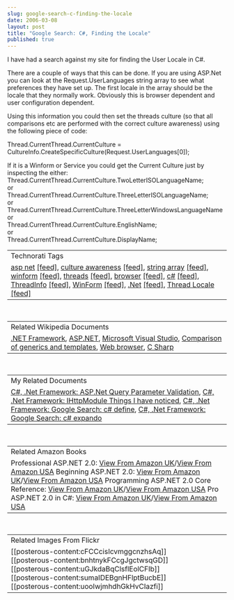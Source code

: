 ```yaml
---
slug: google-search-c-finding-the-locale
date: 2006-03-08
layout: post
title: "Google Search: C#, Finding the Locale"
published: true
---
```

I have had a search against my site for finding the User Locale in C#.<p />There are a couple of ways that this can be done.  If you are using ASP.Net you can look at the Request.UserLanguages string array to see what preferences they have set up.  The first locale in the array should be the locale that they normally work.  Obviously this is browser dependent and user configuration dependent.<p />Using this information you could then set the threads culture (so that all comparisons etc are performed with the correct culture awareness) using the following piece of code:<p />Thread.CurrentThread.CurrentCulture = CultureInfo.CreateSpecificCulture(Request.UserLanguages[0]);<p />If it is a Winform or Service you could get the Current Culture just by inspecting the either:<br />Thread.CurrentThread.CurrentCulture.TwoLetterISOLanguageName;<br />or<br />Thread.CurrentThread.CurrentCulture.ThreeLetterISOLanguageName;<br />or<br />Thread.CurrentThread.CurrentCulture.ThreeLetterWindowsLanguageName<br />or<br />Thread.CurrentThread.CurrentCulture.EnglishName;<br />or<br />Thread.CurrentThread.CurrentCulture.DisplayName;<p /><table class="TechnoratiHead TagHeader">
<tr><td>Technorati Tags</td></tr>
<tr class="Technorati"><td>
<a href="http://www.kinlan.co.uk/tag/asp%20net" class="Tag" rel="tag">asp net</a> <a href="http://feeds.technorati.com/feed/posts/tag/asp%20net" class="Tag">[feed]</a>, <a href="http://www.kinlan.co.uk/tag/culture%20awareness" class="Tag" rel="tag">culture awareness</a> <a href="http://feeds.technorati.com/feed/posts/tag/culture%20awareness" class="Tag">[feed]</a>, <a href="http://www.kinlan.co.uk/tag/string%20array" class="Tag" rel="tag">string array</a> <a href="http://feeds.technorati.com/feed/posts/tag/string%20array" class="Tag">[feed]</a>, <a href="http://www.kinlan.co.uk/tag/winform" class="Tag" rel="tag">winform</a> <a href="http://feeds.technorati.com/feed/posts/tag/winform" class="Tag">[feed]</a>, <a href="http://www.kinlan.co.uk/tag/threads" class="Tag" rel="tag">threads</a> <a href="http://feeds.technorati.com/feed/posts/tag/threads" class="Tag">[feed]</a>, <a href="http://www.kinlan.co.uk/tag/browser" class="Tag" rel="tag">browser</a> <a href="http://feeds.technorati.com/feed/posts/tag/browser" class="Tag">[feed]</a>, <a href="http://www.kinlan.co.uk/tag/c%23" class="Tag" rel="tag">c#</a> <a href="http://feeds.technorati.com/feed/posts/tag/c%23" class="Tag">[feed]</a>, <a href="http://www.kinlan.co.uk/tag/ThreadInfo" class="Tag" rel="tag">ThreadInfo</a> <a href="http://feeds.technorati.com/feed/posts/tag/ThreadInfo" class="Tag">[feed]</a>, <a href="http://www.kinlan.co.uk/tag/WinForm" class="Tag" rel="tag">WinForm</a> <a href="http://feeds.technorati.com/feed/posts/tag/WinForm" class="Tag">[feed]</a>, <a href="http://www.kinlan.co.uk/tag/.Net" class="Tag" rel="tag">.Net</a> <a href="http://feeds.technorati.com/feed/posts/tag/.Net" class="Tag">[feed]</a>, <a href="http://www.kinlan.co.uk/tag/Thread%20Locale" class="Tag" rel="tag">Thread Locale</a> <a href="http://feeds.technorati.com/feed/posts/tag/Thread%20Locale" class="Tag">[feed]</a>
</td></tr>
</table><br /><table class="TechnoratiHead TagHeader">
<tr><td>Related Wikipedia Documents</td></tr>
<tr class="Technorati"><td>
<a href="http://en.wikipedia.org/wiki/Microsoft_.NET" class="Tag" rel="tag">.NET Framework</a>, <a href="http://en.wikipedia.org/wiki/ASP.NET" class="Tag" rel="tag">ASP.NET</a>, <a href="http://en.wikipedia.org/wiki/Visual_Studio_.NET" class="Tag" rel="tag">Microsoft Visual Studio</a>, <a href="http://en.wikipedia.org/wiki/Comparison_of_generics_to_templates" class="Tag" rel="tag">Comparison of generics and templates</a>, <a href="http://en.wikipedia.org/wiki/Web_browser" class="Tag" rel="tag">Web browser</a>, <a href="http://en.wikipedia.org/wiki/C_Sharp_programming_language" class="Tag" rel="tag">C Sharp</a>
</td></tr>
</table><br /><table class="TechnoratiHead TagHeader">
<tr><td>My Related Documents</td></tr>
<tr class="Technorati"><td>
<a href="http://www.kinlan.co.uk/2005/05/aspnet-query-parameter-validation.html" class="Tag" rel="tag">C#, .Net Framework: ASP.Net Query Parameter Validation</a>, <a href="http://www.kinlan.co.uk/2005/05/ihttpmodule-things-i-have-noticed.html" class="Tag" rel="tag">C#, .Net Framework: IHttpModule Things I have noticed</a>, <a href="http://www.kinlan.co.uk/2005/11/google-search-c-define.html" class="Tag" rel="tag">C#, .Net Framework: Google Search: c# define</a>, <a href="http://www.kinlan.co.uk/2005/11/google-search-c-expando.html" class="Tag" rel="tag">C#, .Net Framework: Google Search: c# expando</a>
</td></tr>
</table><br /><table class="TechnoratiHead TagHeader">
<tr><td>Related Amazon Books</td></tr>
<tr class="Technorati"><td>Professional ASP.NET 2.0: <a href="http://www.amazon.co.uk/exec/obidos/redirect?tag=cnetfra-21&amp;link_code=xm2&amp;camp=2025&amp;creative=165953&amp;path=http://www.amazon.co.uk/gp/redirect.html%253fASIN=0764576100%2526tag=cnetfra-21%2526lcode=xm2%2526cID=2025%2526ccmID=165953%2526location=/o/ASIN/0764576100%25253FSubscriptionId=0CM2PVF6VAHJQKW5G782" class="Tag" rel="tag">View From Amazon UK</a>/<a href="http://www.amazon.com/exec/obidos/redirect?tag=cnetfra-20&amp;link_code=xm2&amp;camp=2025&amp;creative=165953&amp;path=http://www.amazon.com/gp/redirect.html%253fASIN=0764576100%2526tag=cnetfra-20%2526lcode=xm2%2526cID=2025%2526ccmID=165953%2526location=/o/ASIN/0764576100%25253FSubscriptionId=0CM2PVF6VAHJQKW5G782" class="Tag" rel="tag">View From Amazon USA</a> Beginning ASP.NET 2.0: <a href="http://www.amazon.co.uk/exec/obidos/redirect?tag=cnetfra-21&amp;link_code=xm2&amp;camp=2025&amp;creative=165953&amp;path=http://www.amazon.co.uk/gp/redirect.html%253fASIN=0764588508%2526tag=cnetfra-21%2526lcode=xm2%2526cID=2025%2526ccmID=165953%2526location=/o/ASIN/0764588508%25253FSubscriptionId=0CM2PVF6VAHJQKW5G782" class="Tag" rel="tag">View From Amazon UK</a>/<a href="http://www.amazon.com/exec/obidos/redirect?tag=cnetfra-20&amp;link_code=xm2&amp;camp=2025&amp;creative=165953&amp;path=http://www.amazon.com/gp/redirect.html%253fASIN=0764588508%2526tag=cnetfra-20%2526lcode=xm2%2526cID=2025%2526ccmID=165953%2526location=/o/ASIN/0764588508%25253FSubscriptionId=0CM2PVF6VAHJQKW5G782" class="Tag" rel="tag">View From Amazon USA</a> Programming ASP.NET 2.0 Core Reference: <a href="http://www.amazon.co.uk/exec/obidos/redirect?tag=cnetfra-21&amp;link_code=xm2&amp;camp=2025&amp;creative=165953&amp;path=http://www.amazon.co.uk/gp/redirect.html%253fASIN=0735621764%2526tag=cnetfra-21%2526lcode=xm2%2526cID=2025%2526ccmID=165953%2526location=/o/ASIN/0735621764%25253FSubscriptionId=0CM2PVF6VAHJQKW5G782" class="Tag" rel="tag">View From Amazon UK</a>/<a href="http://www.amazon.com/exec/obidos/redirect?tag=cnetfra-20&amp;link_code=xm2&amp;camp=2025&amp;creative=165953&amp;path=http://www.amazon.com/gp/redirect.html%253fASIN=0735621764%2526tag=cnetfra-20%2526lcode=xm2%2526cID=2025%2526ccmID=165953%2526location=/o/ASIN/0735621764%25253FSubscriptionId=0CM2PVF6VAHJQKW5G782" class="Tag" rel="tag">View From Amazon USA</a> Pro ASP.NET 2.0 in C#: <a href="http://www.amazon.co.uk/exec/obidos/redirect?tag=cnetfra-21&amp;link_code=xm2&amp;camp=2025&amp;creative=165953&amp;path=http://www.amazon.co.uk/gp/redirect.html%253fASIN=1590594967%2526tag=cnetfra-21%2526lcode=xm2%2526cID=2025%2526ccmID=165953%2526location=/o/ASIN/1590594967%25253FSubscriptionId=0CM2PVF6VAHJQKW5G782" class="Tag" rel="tag">View From Amazon UK</a>/<a href="http://www.amazon.com/exec/obidos/redirect?tag=cnetfra-20&amp;link_code=xm2&amp;camp=2025&amp;creative=165953&amp;path=http://www.amazon.com/gp/redirect.html%253fASIN=1590594967%2526tag=cnetfra-20%2526lcode=xm2%2526cID=2025%2526ccmID=165953%2526location=/o/ASIN/1590594967%25253FSubscriptionId=0CM2PVF6VAHJQKW5G782" class="Tag" rel="tag">View From Amazon USA</a>
</td></tr>
</table><br /><table class="TechnoratiHead TagHeader">
<tr><td>Related Images From Flickr</td></tr>
<tr class="Technorati"><td>
<span style="float: left;">[[posterous-content:cFCCcisIcvmggcnzhsAq]]</span><span style="float: left;">[[posterous-content:bnhtnykFCcgJgctwsqGD]]</span><span style="float: left;">[[posterous-content:uGJkdaBqClsflEolCFIb]]</span><span style="float: left;">[[posterous-content:sumaIDEBgnHFlptBucbE]]</span><span style="float: left;">[[posterous-content:uooIwjmhdhGkHvCIazfi]]</span>
</td></tr>
</table><div class="blogger-post-footer"><img class="posterous_download_image" src="https://blogger.googleusercontent.com/tracker/8109338-114180772642631642?l=www.kinlan.co.uk%2Findex.html" height="1" alt="" width="1" /></div>

